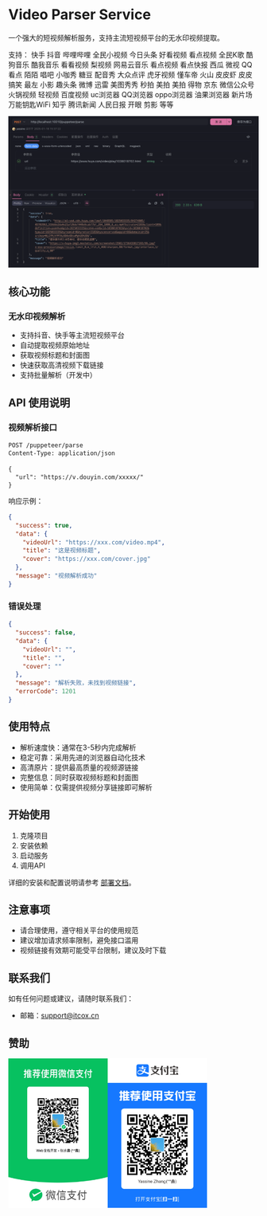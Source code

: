 # Video Parser Service

一个强大的短视频解析服务，支持主流短视频平台的无水印视频提取。

支持： 快手 抖音 哔哩哔哩 全民小视频 今日头条 好看视频 看点视频 全民K歌 酷狗音乐 酷我音乐 看看视频 梨视频 网易云音乐 看点视频 看点快报 西瓜 微视 QQ看点 陌陌 唱吧 小咖秀 糖豆 配音秀 大众点评 虎牙视频 懂车帝 火山 皮皮虾 皮皮搞笑 最左 小影 趣头条 微博 迅雷 美图秀秀 秒拍 美拍 美拍 得物 京东 微信公众号 火锅视频 轻视频 百度视频 uc浏览器 QQ浏览器 oppo浏览器 油果浏览器 新片场 万能钥匙WiFi 知乎 腾讯新闻 人民日报 开眼 剪影 等等

![](./screenshot.png)

## 核心功能

### 无水印视频解析

- 支持抖音、快手等主流短视频平台
- 自动提取视频原始地址
- 获取视频标题和封面图
- 快速获取高清视频下载链接
- 支持批量解析（开发中）

## API 使用说明

### 视频解析接口

```http
POST /puppeteer/parse
Content-Type: application/json

{
  "url": "https://v.douyin.com/xxxxx/"
}
```

响应示例：

```json
{
  "success": true,
  "data": {
    "videoUrl": "https://xxx.com/video.mp4",
    "title": "这是视频标题",
    "cover": "https://xxx.com/cover.jpg"
  },
  "message": "视频解析成功"
}
```

### 错误处理

```json
{
  "success": false,
  "data": {
    "videoUrl": "",
    "title": "",
    "cover": ""
  },
  "message": "解析失败，未找到视频链接",
  "errorCode": 1201
}
```

## 使用特点

- 解析速度快：通常在3-5秒内完成解析
- 稳定可靠：采用先进的浏览器自动化技术
- 高清原片：提供最高质量的视频源链接
- 完整信息：同时获取视频标题和封面图
- 使用简单：仅需提供视频分享链接即可解析

## 开始使用

1. 克隆项目
2. 安装依赖
3. 启动服务
4. 调用API

详细的安装和配置说明请参考 [部署文档](./DEPLOYMENT.md)。

## 注意事项

- 请合理使用，遵守相关平台的使用规范
- 建议增加请求频率限制，避免接口滥用
- 视频链接有效期可能受平台限制，建议及时下载

## 联系我们

如有任何问题或建议，请随时联系我们：

- 邮箱：support@itcox.cn

## 赞助

<p style="display: flex;">
    <img src="./wechat-pay.png" alt="赞助码" width="200">
    <img src="./alipay.png" alt="赞助码" width="200">
</p>
